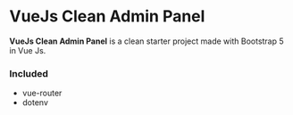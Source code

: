 # VueJs Clean Admin Panel

**VueJs Clean Admin Panel** is a clean starter project made with Bootstrap 5 in Vue Js.

### Included
* vue-router
* dotenv